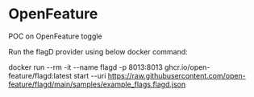 # OpenFeature
POC on OpenFeature toggle

Run the flagD provider using below docker command:

docker run --rm -it --name flagd -p 8013:8013 ghcr.io/open-feature/flagd:latest start --uri https://raw.githubusercontent.com/open-feature/flagd/main/samples/example_flags.flagd.json
